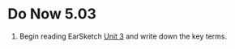 # Do Now 5.03

1. Begin reading EarSketch [Unit 3](http://earsketch.gatech.edu/category/unit-3) and write down the key terms. 